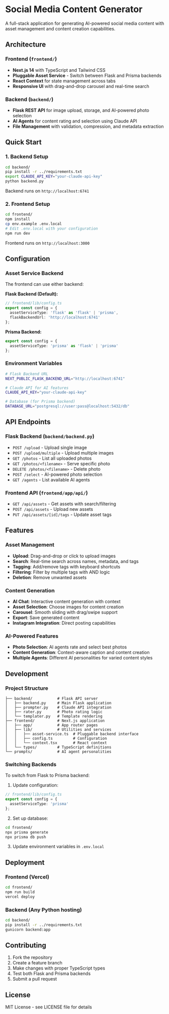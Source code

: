 # Social Media Content Generator

A full-stack application for generating AI-powered social media content with asset management and content creation capabilities.

## Architecture

### Frontend (`frontend/`)
- **Next.js 14** with TypeScript and Tailwind CSS
- **Pluggable Asset Service** - Switch between Flask and Prisma backends
- **React Context** for state management across tabs
- **Responsive UI** with drag-and-drop carousel and real-time search

### Backend (`backend/`)
- **Flask REST API** for image upload, storage, and AI-powered photo selection
- **AI Agents** for content rating and selection using Claude API
- **File Management** with validation, compression, and metadata extraction

## Quick Start

### 1. Backend Setup
```bash
cd backend/
pip install -r ../requirements.txt
export CLAUDE_API_KEY="your-claude-api-key"
python backend.py
```
Backend runs on `http://localhost:6741`

### 2. Frontend Setup
```bash
cd frontend/
npm install
cp env.example .env.local
# Edit .env.local with your configuration
npm run dev
```
Frontend runs on `http://localhost:3000`

## Configuration

### Asset Service Backend
The frontend can use either backend:

**Flask Backend (Default):**
```typescript
// frontend/lib/config.ts
export const config = {
  assetServiceType: 'flask' as 'flask' | 'prisma',
  flaskBackendUrl: 'http://localhost:6741'
};
```

**Prisma Backend:**
```typescript
export const config = {
  assetServiceType: 'prisma' as 'flask' | 'prisma'
};
```

### Environment Variables
```bash
# Flask Backend URL
NEXT_PUBLIC_FLASK_BACKEND_URL="http://localhost:6741"

# Claude API for AI features
CLAUDE_API_KEY="your-claude-api-key"

# Database (for Prisma backend)
DATABASE_URL="postgresql://user:pass@localhost:5432/db"
```

## API Endpoints

### Flask Backend (`backend/backend.py`)
- `POST /upload` - Upload single image
- `POST /upload/multiple` - Upload multiple images
- `GET /photos` - List all uploaded photos
- `GET /photos/<filename>` - Serve specific photo
- `DELETE /photos/<filename>` - Delete photo
- `POST /select` - AI-powered photo selection
- `GET /agents` - List available AI agents

### Frontend API (`frontend/app/api/`)
- `GET /api/assets` - Get assets with search/filtering
- `POST /api/assets` - Upload new assets
- `PUT /api/assets/[id]/tags` - Update asset tags

## Features

### Asset Management
- **Upload**: Drag-and-drop or click to upload images
- **Search**: Real-time search across names, metadata, and tags
- **Tagging**: Add/remove tags with keyboard shortcuts
- **Filtering**: Filter by multiple tags with AND logic
- **Deletion**: Remove unwanted assets

### Content Generation
- **AI Chat**: Interactive content generation with context
- **Asset Selection**: Choose images for content creation
- **Carousel**: Smooth sliding with drag/swipe support
- **Export**: Save generated content
- **Instagram Integration**: Direct posting capabilities

### AI-Powered Features
- **Photo Selection**: AI agents rate and select best photos
- **Content Generation**: Context-aware caption and content creation
- **Multiple Agents**: Different AI personalities for varied content styles

## Development

### Project Structure
```
├── backend/           # Flask API server
│   ├── backend.py     # Main Flask application
│   ├── prompter.py    # Claude API integration
│   ├── rater.py       # Photo rating logic
│   └── templater.py   # Template rendering
├── frontend/          # Next.js application
│   ├── app/           # App router pages
│   ├── lib/           # Utilities and services
│   │   ├── asset-service.ts  # Pluggable backend interface
│   │   ├── config.ts         # Configuration
│   │   └── context.tsx       # React context
│   └── types/         # TypeScript definitions
└── prompts/           # AI agent personalities
```

### Switching Backends
To switch from Flask to Prisma backend:

1. Update configuration:
```typescript
// frontend/lib/config.ts
export const config = {
  assetServiceType: 'prisma'
};
```

2. Set up database:
```bash
cd frontend/
npx prisma generate
npx prisma db push
```

3. Update environment variables in `.env.local`

## Deployment

### Frontend (Vercel)
```bash
cd frontend/
npm run build
vercel deploy
```

### Backend (Any Python hosting)
```bash
cd backend/
pip install -r ../requirements.txt
gunicorn backend:app
```

## Contributing

1. Fork the repository
2. Create a feature branch
3. Make changes with proper TypeScript types
4. Test both Flask and Prisma backends
5. Submit a pull request

## License

MIT License - see LICENSE file for details
